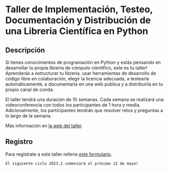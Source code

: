 # Taller de Implementación, Testeo, Documentación y Distribución de una Libreria Científica en Python

## Descripción

Si tienes conocimientos de programación en Python y estás pensando en desarrollar tu propia
librería de cómputo científico, este es tu taller! Aprenderás a estructurar tu librería, usar
herramientas de desarrollo de código libre en colaboración, elegir la licencia adecuada, a
testearla automáticamente, a documentarla en una web pública y a distribuirla en tu propio canal de conda.

El taller tendrá una duración de 10 semanas. Cada semana se realizará una videoconferencia con
todos los participantes de 1 hora y media. Adicionalmente, los participantes tendrán que resolver retos y
preguntas a lo largo de la semana.

Más información en [la web del taller](https://uibcdf.org/Taller-Libreria-Python).

## Registro

Para registrate a este taller rellena [este formulario](https://forms.gle/5qreuC7kmxnmWj4WA).

```{important} 
El siguiente ciclo 2023.2 comenzará el próximo 12 de mayo! 
```

